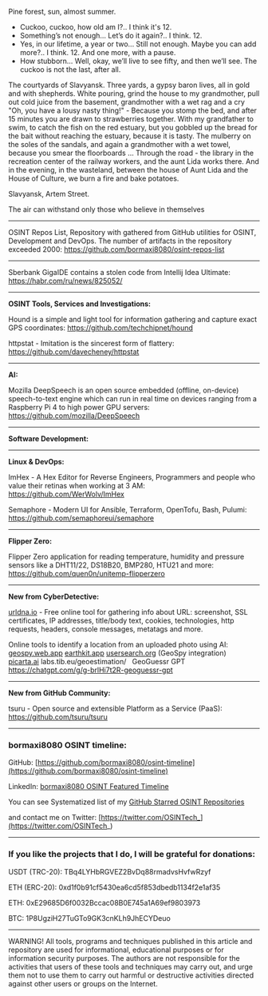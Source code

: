 
Pine forest, sun, almost summer.
- Cuckoo, cuckoo, how old am I?..
I think it's 12.
- Something’s not enough... Let’s do it again?..
I think. 12.
- Yes, in our lifetime, a year or two... Still not enough. Maybe you can add more?..
I think. 12. And one more, with a pause.
- How stubborn... Well, okay, we’ll live to see fifty, and then we’ll see. The cuckoo is not the last, after all.


The courtyards of Slavyansk. Three yards, a gypsy baron lives, all in gold and with shepherds. White pouring, grind the house to my grandmother, pull out cold juice from the basement, grandmother with a wet rag and a cry "Oh, you have a lousy nasty thing!" - Because you stomp the bed, and after 15 minutes you are drawn to strawberries together. With my grandfather to swim, to catch the fish on the red estuary, but you gobbled up the bread for the bait without reaching the estuary, because it is tasty. The mulberry on the soles of the sandals, and again a grandmother with a wet towel, because you smear the floorboards ... Through the road - the library in the recreation center of the railway workers, and the aunt Lida works there. And in the evening, in the wasteland, between the house of Aunt Lida and the House of Culture, we burn a fire and bake potatoes.

Slavyansk, Artem Street.


The air can withstand only those who believe in themselves

----

OSINT Repos List, Repository with gathered from GitHub utilities for OSINT, Development and DevOps. The number of artifacts in the repository exceeded 2000: https://github.com/bormaxi8080/osint-repos-list

----

Sberbank GigaIDE contains a stolen code from Intellij Idea Ultimate: https://habr.com/ru/news/825052/

----

**OSINT Tools, Services and Investigations:**

Hound is a simple and light tool for information gathering and capture exact GPS coordinates: https://github.com/techchipnet/hound

httpstat - Imitation is the sincerest form of flattery: https://github.com/davecheney/httpstat

----

**AI:**

Mozilla DeepSpeech is an open source embedded (offline, on-device) speech-to-text engine which can run in real time on devices ranging from a Raspberry Pi 4 to high power GPU servers: https://github.com/mozilla/DeepSpeech

---

**Software Development:**



----

**Linux & DevOps:**

ImHex - A Hex Editor for Reverse Engineers, Programmers and people who value their retinas when working at 3 AM: https://github.com/WerWolv/ImHex

Semaphore - Modern UI for Ansible, Terraform, OpenTofu, Bash, Pulumi: https://github.com/semaphoreui/semaphore

----

**Flipper Zero:**

Flipper Zero application for reading temperature, humidity and pressure sensors like a DHT11/22, DS18B20, BMP280, HTU21 and more: https://github.com/quen0n/unitemp-flipperzero

----

**New from CyberDetective:**

[urldna.io](https://urldna.io) - Free online tool for gathering info about URL: screenshot, SSL certificates, IP addresses, title/body text, cookies, technologies, http requests, headers, console messages, metatags and more.

Online tools to identify a location from an uploaded photo using AI:
[geospy.web.app](https://geospy.web.app)
[earthkit.app](https://earthkit.app)
[usersearch.org](https://usersearch.org) (GeoSpy integration) 
[picarta.ai](https://picarta.ai)
labs.tib.eu/geoestimation/  
GeoGuessr GPT  https://chatgpt.com/g/g-brlHi7t2R-geoguessr-gpt

----

**New from GitHub Community:**

tsuru - Open source and extensible Platform as a Service (PaaS): https://github.com/tsuru/tsuru

----
### bormaxi8080 OSINT timeline:

GitHub: [https://github.com/bormaxi8080/osint-timeline](https://github.com/bormaxi8080/osint-timeline)

LinkedIn: [bormaxi8080 OSINT Featured Timeline](https://www.linkedin.com/in/osintech/details/featured/)

You can see Systematized list of my [GitHub Starred OSINT Repositories](https://github.com/bormaxi8080/osint-repos-list)

and contact me on Twitter: [https://twitter.com/OSINTech_](https://twitter.com/OSINTech_)

----
### If you like the projects that I do, I will be grateful for donations:

USDT (TRC-20): TBq4LYHbRGVEZ2BvDq88rmadvsHvfwRzyf

ETH (ERC-20): 0xd1f0b91cf5430ea6cd5f853dbedb1134f2e1af35

ETH: 0xE29685D6f0032Bccac08B0E745a1A69ef9803973

BTC: 1P8UgziH27TuGTo9GK3cnKLh9JhECYDeuo

----

WARNING! All tools, programs and techniques published in this article and repository are used for informational, educational purposes or for information security purposes. The authors are not responsible for the activities that users of these tools and techniques may carry out, and urge them not to use them to carry out harmful or destructive activities directed against other users or groups on the Internet.
